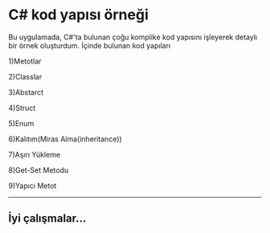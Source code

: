 # C# kod yapısı örneği
Bu uygulamada, C#'ta bulunan çoğu komplike kod yapısını işleyerek detaylı bir örnek oluşturdum. İçinde bulunan kod yapıları

1)Metotlar

2)Classlar

3)Abstarct

4)Struct

5)Enum

6)Kalıtım(Miras Alma(inheritance))

7)Aşırı Yükleme

8)Get-Set Metodu

9)Yapıcı Metot

----------------------
İyi çalışmalar...
----------------------
